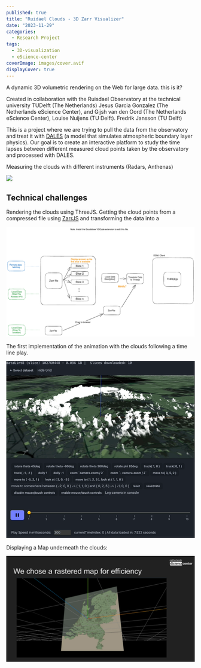```yaml
---
published: true
title: "Ruidael Clouds - 3D Zarr Visualizer"
date: "2023-11-29"
categories:
  - Research Project
tags:
  - 3D-visualization
  - eScience-center
coverImage: images/cover.avif
displayCover: true
---
```

A dynamic 3D volumetric rendering on the Web for large data.
this is it?

Created in collaboration with the Ruisdael Observatory at the technical university TUDelft (The Netherlands) Jesus Garcia Gonzalez (The Netherlands eScience Center), and Gijsh van den Oord (The Netherlands eScience Center), Louise Nuijens (TU Delft). Fredrik Jansson (TU Delft)

This is a project where we are trying to pull the data from the observatory and treat it with [DALES](https://research-software-directory.org/software/dales) (a model that simulates atmospheric boundary layer physics). Our goal is to create an interactive platform to study the time lapses between different measured cloud points taken by the observatory and processed with DALES.

Measuring the clouds with different instruments (Radars, Anthenas)

![](./images/image-7.avif)

## Technical challenges

Rendering the clouds using ThreeJS. Getting the cloud points from a compressed file using [ZarrJS](https://github.com/gzuidhof/zarr.js/) and transforming the data into a

![](./images/image-1024x597.png)

The first implementation of the animation with the clouds following a time line play.

![](./images/clouds-scaled-1.gif)

Displaying a Map underneath the clouds:

![](./images/image-6.png)
